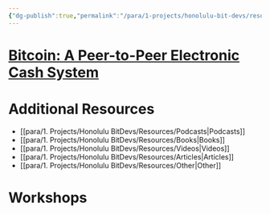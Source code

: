 ```yaml
---
{"dg-publish":true,"permalink":"/para/1-projects/honolulu-bit-devs/resources/honolulu-bitcoin-resources/","title":"Resources","tags":["bitdevs, bitcoin, resource"],"noteIcon":"3","created":"2023-04-15T13:55:40.185-10:00","updated":"2023-04-15T14:20:58.514-10:00"}
---
```



# [Bitcoin: A Peer-to-Peer Electronic Cash System](https://bitcoin.org/bitcoin.pdf)

# Additional Resources
- [[para/1. Projects/Honolulu BitDevs/Resources/Podcasts\|Podcasts]]
- [[para/1. Projects/Honolulu BitDevs/Resources/Books\|Books]]
- [[para/1. Projects/Honolulu BitDevs/Resources/Videos\|Videos]]
- [[para/1. Projects/Honolulu BitDevs/Resources/Articles\|Articles]]
- [[para/1. Projects/Honolulu BitDevs/Resources/Other\|Other]]

# Workshops